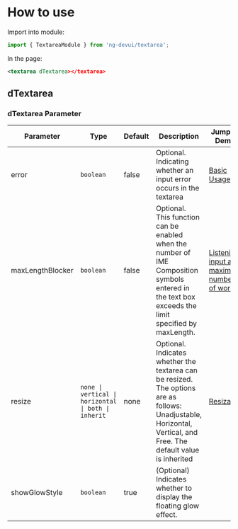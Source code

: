 # How to use

Import into module:

```ts
import { TextareaModule } from 'ng-devui/textarea';
```

In the page:

```xml
<textarea dTextarea></textarea>
```

## dTextarea

### dTextarea Parameter

| Parameter        | Type                                                | Default | Description                                                                                                                                                       | Jump to Demo                                                | Global Config |
| ---------------- | --------------------------------------------------- | ------- | ----------------------------------------------------------------------------------------------------------------------------------------------------------------- | ----------------------------------------------------------- | ------------- |
| error            | `boolean`                                           | false   | Optional. Indicating whether an input error occurs in the textarea                                                                                                | [Basic Usage](demo#basic-usage)                             |
| maxLengthBlocker | `boolean`                                           | false   | Optional. This function can be enabled when the number of IME Composition symbols entered in the text box exceeds the limit specified by maxLength.               | [Listening input and maximum number of words](demo#count) |
| resize           | `none \| vertical \| horizontal \| both \| inherit` | none    | Optional. Indicates whether the textarea can be resized. The options are as follows: Unadjustable, Horizontal, Vertical, and Free. The default value is inherited | [Resizable](demo#resize)                                    |
| showGlowStyle | `boolean` | true | (Optional) Indicates whether to display the floating glow effect.|
